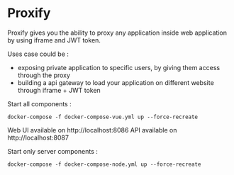 # Proxify

Proxify gives you the ability to proxy any application inside web application by using iframe and JWT token.

Uses case could be :
- exposing private application to specific users, by giving them access through the proxy
- building a api gateway to load your application on different website through iframe + JWT token


Start all components :
```
docker-compose -f docker-compose-vue.yml up --force-recreate
```

Web UI available on http://localhost:8086
API available on http://localhost:8087

Start only server components :
```
docker-compose -f docker-compose-node.yml up --force-recreate
```


